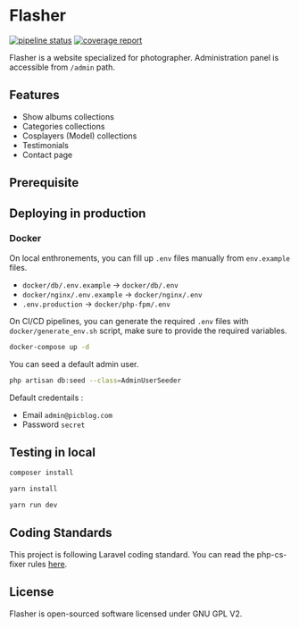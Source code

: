 # Flasher

[![pipeline status](https://gitlab.com/flasher/flasher/badges/master/pipeline.svg)](https://gitlab.com/flasher/flasher/commits/master)
[![coverage report](https://gitlab.com/flasher/flasher/badges/master/coverage.svg)](https://gitlab.com/flasher/flasher/commits/master)

Flasher is a website specialized for photographer.
Administration panel is accessible from `/admin` path.

## Features
- Show albums collections
- Categories collections
- Cosplayers (Model) collections
- Testimonials
- Contact page

## Prerequisite

## Deploying in production

### Docker

On local enthronements, you can fill up `.env` files manually from `env.example` files.

- `docker/db/.env.example` -> `docker/db/.env`
- `docker/nginx/.env.example` -> `docker/nginx/.env`
- `.env.production` -> `docker/php-fpm/.env`

On CI/CD pipelines, you can generate the required `.env` files with `docker/generate_env.sh` script, make sure to provide the required variables. 

```bash
docker-compose up -d 
```

You can seed a default admin user.
```bash
php artisan db:seed --class=AdminUserSeeder
```

Default credentails :
- Email `admin@picblog.com`
- Password `secret`

## Testing in local

```bash
composer install
```

```bash
yarn install
```

```bash
yarn run dev
```

## Coding Standards

This project is following Laravel coding standard.
You can read the php-cs-fixer rules [here](https://github.com/matt-allan/laravel-code-style).

## License

Flasher is open-sourced software licensed under GNU GPL V2.
